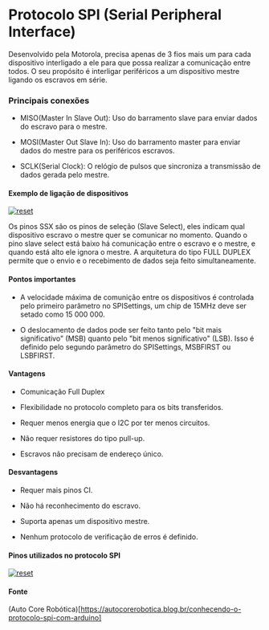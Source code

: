 # Protocolo SPI (Serial Peripheral Interface)
<p>
Desenvolvido pela Motorola, precisa apenas de 3 fios mais um para cada dispositivo interligado a ele para que possa realizar a comunicação entre todos. O seu propósito é interligar periféricos a um dispositivo mestre ligando os escravos em série.
</p>

### Principais conexões

<p>

- MISO(Master In Slave Out): Uso do barramento slave para enviar dados do escravo para o mestre.

- MOSI(Master Out Slave In): Uso do barramento master para enviar dados do mestre para os periféricos escravos.

- SCLK(Serial Clock): O relógio de pulsos que sincroniza a transmissão de dados gerada pelo mestre.

</p>

#### Exemplo de ligação de dispositivos

<p><a target="_blank" rel="noopener noreferrer" href="https://user-images.githubusercontent.com/22710963/76923712-f9a48e80-68b2-11ea-9931-b6771902471f.png">
  <img src="https://user-images.githubusercontent.com/22710963/76923712-f9a48e80-68b2-11ea-9931-b6771902471f.png" alt="reset" style="max-width:100%;"></a></p> 

<p>
Os pinos SSX são os pinos de seleção (Slave Select), eles indicam qual dispositivo escravo o mestre quer se comunicar no momento. Quando o pino slave select está baixo há comunicação entre o escravo e o mestre, e quando está alto ele ignora o mestre. A arquitetura do tipo FULL DUPLEX permite que o envio e o recebimento de dados seja feito simultaneamente.
</p>

#### Pontos importantes

<p>

- A velocidade máxima de comunição entre os dispositivos é controlada pelo primeiro parâmetro no SPISettings, um chip de 15MHz deve ser setado como 15 000 000.

- O deslocamento de dados pode ser feito tanto pelo "bit mais significativo" (MSB) quanto pelo "bit menos significativo" (LSB). Isso é definido pelo segundo parâmetro do SPISettings, MSBFIRST ou LSBFIRST.


</p>

#### Vantagens

<p>

- Comunicação Full Duplex

- Flexibilidade no protocolo completo para os bits transferidos.

- Requer menos energia que o I2C por ter menos circuitos.

- Não requer resistores do tipo pull-up.

- Escravos não precisam de endereço único.

</p>

#### Desvantagens

<p>

- Requer mais pinos CI.

- Não há reconhecimento do escravo.

- Suporta apenas um dispositivo mestre.

- Nenhum protocolo de verificação de erros é definido.

</p>

#### Pinos utilizados no protocolo SPI

<p>
<a target="_blank" rel="noopener noreferrer" href="https://user-images.githubusercontent.com/22710963/76925129-29559580-68b7-11ea-9267-c58700c13aca.png">
  <img src="https://user-images.githubusercontent.com/22710963/76925129-29559580-68b7-11ea-9267-c58700c13aca.png" alt="reset" style="max-width:100%;"></a></p> 


#### Fonte

(Auto Core Robótica)[https://autocorerobotica.blog.br/conhecendo-o-protocolo-spi-com-arduino]
